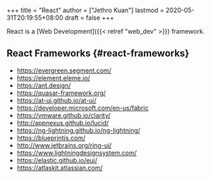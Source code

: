 +++
title = "React"
author = ["Jethro Kuan"]
lastmod = 2020-05-31T20:19:55+08:00
draft = false
+++

React is a [Web Development]({{< relref "web_dev" >}}) framework.

## React Frameworks {#react-frameworks}

- <https://evergreen.segment.com/>
- <https://element.eleme.io/>
- <https://ant.design/>
- <https://quasar-framework.org/>
- <https://at-ui.github.io/at-ui/>
- <https://developer.microsoft.com/en-us/fabric>
- <https://vmware.github.io/clarity/>
- <http://appnexus.github.io/lucid/>
- <https://ng-lightning.github.io/ng-lightning/>
- <https://blueprintjs.com/>
- <http://www.jetbrains.org/ring-ui/>
- <https://www.lightningdesignsystem.com/>
- <https://elastic.github.io/eui/>
- <https://atlaskit.atlassian.com/>
